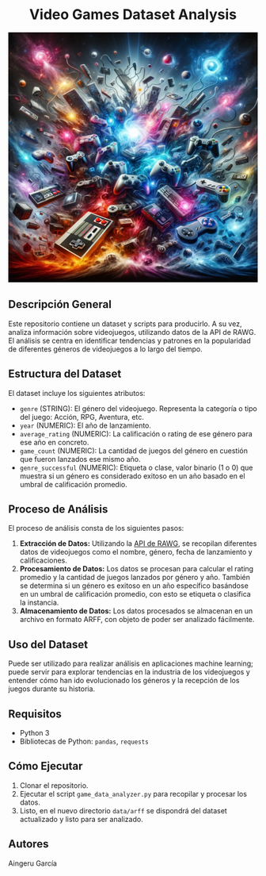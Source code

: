 <div align="center">
  <h1>Video Games Dataset Analysis</h1>
</div>
<div align="center">
  <img src="images/controles.png" width="600" alt="Controles">
</div>

## Descripción General
Este repositorio contiene un dataset y scripts para producirlo. A su vez, analiza información sobre videojuegos, utilizando datos de la API de RAWG. El análisis se centra en identificar tendencias y patrones en la popularidad de diferentes géneros de videojuegos a lo largo del tiempo.

## Estructura del Dataset
El dataset incluye los siguientes atributos:

- `genre` (STRING):  El género del videojuego. Representa la categoría o tipo del juego: Acción, RPG, Aventura, etc.
- `year` (NUMERIC): El año de lanzamiento.
- `average_rating` (NUMERIC):  La calificación o rating de ese género para ese año en concreto.
- `game_count` (NUMERIC): La cantidad de juegos del género en cuestión que fueron lanzados ese mismo año.
- `genre_successful` (NUMERIC): Etiqueta o clase, valor binario (1 o 0) que muestra si un género es considerado exitoso en un año basado en el umbral de calificación promedio.

## Proceso de Análisis
El proceso de análisis consta de los siguientes pasos:

1. **Extracción de Datos:** Utilizando la [API de RAWG](https://api.rawg.io/docs/), se recopilan diferentes datos de videojuegos como el nombre, género, fecha de lanzamiento y calificaciones.
2. **Procesamiento de Datos:** Los datos se procesan para calcular el rating promedio y la cantidad de juegos lanzados por género y año. También se determina si un género es exitoso en un año específico basándose en un umbral de calificación promedio, con esto se etiqueta o clasifica la instancia.
3. **Almacenamiento de Datos:** Los datos procesados se almacenan en un archivo en formato ARFF, con objeto de poder ser analizado fácilmente.

## Uso del Dataset
Puede ser utilizado para realizar análisis en aplicaciones machine learning; puede servir para explorar tendencias en la industria de los videojuegos y entender cómo han ido evolucionado los géneros y la recepción de los juegos durante su historia.

## Requisitos
- Python 3
- Bibliotecas de Python: `pandas`, `requests`

## Cómo Ejecutar
1. Clonar el repositorio.
2. Ejecutar el script `game_data_analyzer.py` para recopilar y procesar los datos.
3. Listo, en el nuevo directorio `data/arff` se dispondrá del dataset actualizado y listo para ser analizado.

## Autores
Aingeru García
